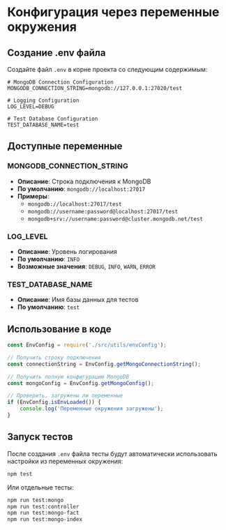 # Конфигурация через переменные окружения

## Создание .env файла

Создайте файл `.env` в корне проекта со следующим содержимым:

```env
# MongoDB Connection Configuration
MONGODB_CONNECTION_STRING=mongodb://127.0.0.1:27020/test

# Logging Configuration
LOG_LEVEL=DEBUG

# Test Database Configuration
TEST_DATABASE_NAME=test
```

## Доступные переменные

### MONGODB_CONNECTION_STRING
- **Описание**: Строка подключения к MongoDB
- **По умолчанию**: `mongodb://localhost:27017`
- **Примеры**:
  - `mongodb://localhost:27017/test`
  - `mongodb://username:password@localhost:27017/test`
  - `mongodb+srv://username:password@cluster.mongodb.net/test`

### LOG_LEVEL
- **Описание**: Уровень логирования
- **По умолчанию**: `INFO`
- **Возможные значения**: `DEBUG`, `INFO`, `WARN`, `ERROR`

### TEST_DATABASE_NAME
- **Описание**: Имя базы данных для тестов
- **По умолчанию**: `test`

## Использование в коде

```javascript
const EnvConfig = require('./src/utils/envConfig');

// Получить строку подключения
const connectionString = EnvConfig.getMongoConnectionString();

// Получить полную конфигурацию MongoDB
const mongoConfig = EnvConfig.getMongoConfig();

// Проверить, загружены ли переменные
if (EnvConfig.isEnvLoaded()) {
    console.log('Переменные окружения загружены');
}
```

## Запуск тестов

После создания `.env` файла тесты будут автоматически использовать настройки из переменных окружения:

```bash
npm test
```

Или отдельные тесты:

```bash
npm run test:mongo
npm run test:controller
npm run test:mongo-fact
npm run test:mongo-index
```
